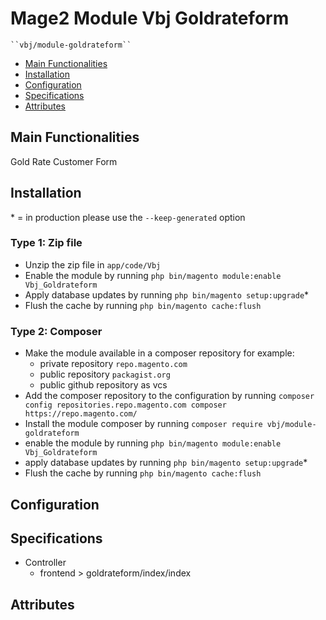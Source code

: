 # Mage2 Module Vbj Goldrateform

    ``vbj/module-goldrateform``

 - [Main Functionalities](#markdown-header-main-functionalities)
 - [Installation](#markdown-header-installation)
 - [Configuration](#markdown-header-configuration)
 - [Specifications](#markdown-header-specifications)
 - [Attributes](#markdown-header-attributes)


## Main Functionalities
Gold Rate Customer Form 

## Installation
\* = in production please use the `--keep-generated` option

### Type 1: Zip file

 - Unzip the zip file in `app/code/Vbj`
 - Enable the module by running `php bin/magento module:enable Vbj_Goldrateform`
 - Apply database updates by running `php bin/magento setup:upgrade`\*
 - Flush the cache by running `php bin/magento cache:flush`

### Type 2: Composer

 - Make the module available in a composer repository for example:
    - private repository `repo.magento.com`
    - public repository `packagist.org`
    - public github repository as vcs
 - Add the composer repository to the configuration by running `composer config repositories.repo.magento.com composer https://repo.magento.com/`
 - Install the module composer by running `composer require vbj/module-goldrateform`
 - enable the module by running `php bin/magento module:enable Vbj_Goldrateform`
 - apply database updates by running `php bin/magento setup:upgrade`\*
 - Flush the cache by running `php bin/magento cache:flush`


## Configuration




## Specifications

 - Controller
	- frontend > goldrateform/index/index


## Attributes



